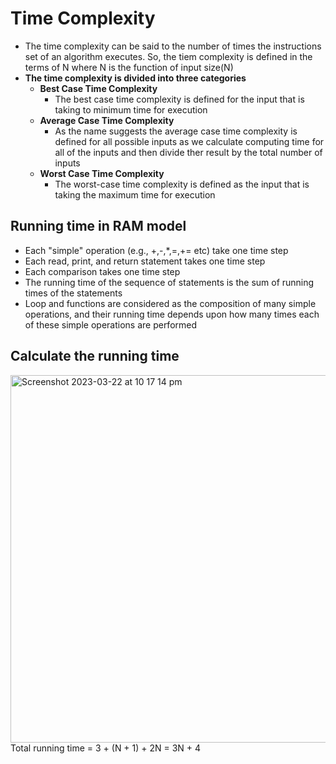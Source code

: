 # Time Complexity
* The time complexity can be said to the number of times the instructions set of an algorithm executes. So, the tiem complexity is defined in the terms of N where N is the function of input size(N)
* **The time complexity is divided into three categories**
  - **Best Case Time Complexity**
    * The best case time complexity is defined for the input that is taking to minimum time for execution
  - **Average Case Time Complexity**
    * As the name suggests the average case time complexity is defined for all possible inputs as we calculate computing time for all of the inputs and then divide ther result by the total number of inputs 
  - **Worst Case Time Complexity** 
    * The worst-case time complexity is defined as the input that is taking the maximum time for execution

## Running time in RAM model
* Each "simple" operation (e.g., +,-,*,=,+= etc) take one time step
* Each read, print, and return statement takes one time step
* Each comparison takes one time step
* The running time of the sequence of statements is the sum of running times of the statements
* Loop and functions are considered as the composition of many simple operations, and their running time depends upon how many times each of these simple operations are performed

## Calculate the running time
<img width="588" alt="Screenshot 2023-03-22 at 10 17 14 pm" src="https://user-images.githubusercontent.com/94044443/227050960-1da943f6-7ea2-4624-aa23-02d48c84130c.png">
Total running time = 3 + (N + 1) + 2N = 3N + 4
